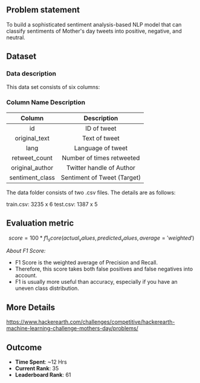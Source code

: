## Problem statement

To build a sophisticated sentiment analysis-based NLP model that can classify sentiments of Mother's day tweets into positive, negative, and neutral.

## Dataset

### Data description
This data set consists of six columns:

### Column Name	Description

| <b>Column</b> | <b>Description</b> | 
| :---:   | :-: |
|id|ID of tweet|
|original_text|Text of tweet|
|lang|Language of tweet|
|retweet_count|Number of times retweeted|
|original_author|Twitter handle of Author|
|sentiment_class|Sentiment of Tweet (Target)|

The data folder consists of two .csv files. The details are as follows:

train.csv: 3235 x 6
test.csv: 1387 x 5

## Evaluation metric
```math
score={100*f1_score(actual_values,predicted_values,average='weighted')}
```
<i>About F1 Score:</i> 
- F1 Score is the weighted average of Precision and Recall. 
- Therefore, this score takes both false positives and false negatives into account. 
- F1 is usually more useful than accuracy, especially if you have an uneven class distribution.

## More Details
https://www.hackerearth.com/challenges/competitive/hackerearth-machine-learning-challenge-mothers-day/problems/

## Outcome
- <b>Time Spent</b>: ~12 Hrs 
- <b>Current Rank</b>: 35
- <b>Leaderboard Rank</b>: 61
